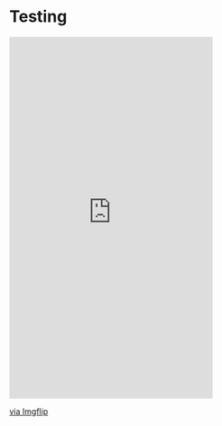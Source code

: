 # Testing
<div style="width:360px;max-width:100%;"><div style="height:0;padding-bottom:177.78%;position:relative;"><iframe width="360" height="640" style="position:absolute;top:0;left:0;width:100%;height:100%;" frameBorder="0" src="https://imgflip.com/embed/76u50s"></iframe></div><p><a href="https://imgflip.com/gif/76u50s">via Imgflip</a></p></div>
